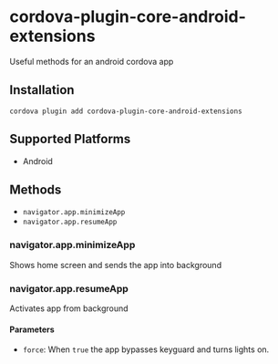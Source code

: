 # cordova-plugin-core-android-extensions
Useful methods for an android cordova app

## Installation

    cordova plugin add cordova-plugin-core-android-extensions

## Supported Platforms

- Android

## Methods

- `navigator.app.minimizeApp`
- `navigator.app.resumeApp`

### navigator.app.minimizeApp

Shows home screen and sends the app into background

### navigator.app.resumeApp

Activates app from background

#### Parameters

- `force`: When `true` the app bypasses keyguard and turns lights on.
